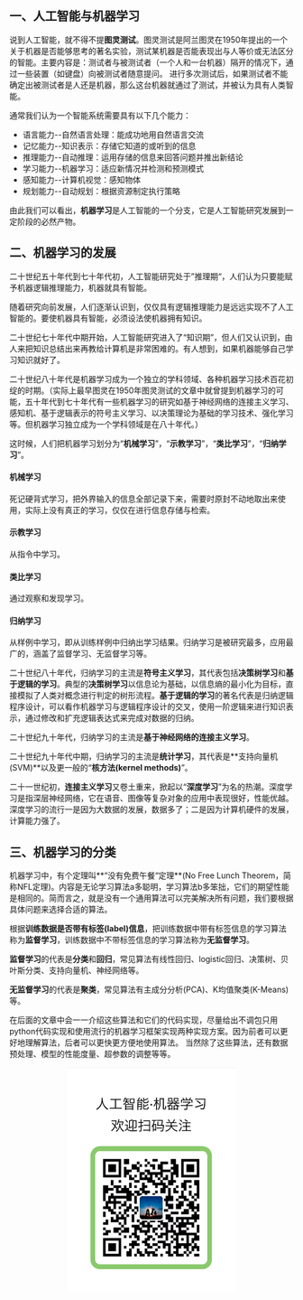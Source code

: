 ## 一、人工智能与机器学习

说到人工智能，就不得不提**图灵测试**。图灵测试是阿兰图灵在1950年提出的一个关于机器是否能够思考的著名实验，测试某机器是否能表现出与人等价或无法区分的智能。主要内容是：测试者与被测试者（一个人和一台机器）隔开的情况下，通过一些装置（如键盘）向被测试者随意提问。 进行多次测试后，如果测试者不能确定出被测试者是人还是机器，那么这台机器就通过了测试，并被认为具有人类智能。

通常我们认为一个智能系统需要具有以下几个能力：

- 语言能力--自然语言处理：能成功地用自然语言交流
- 记忆能力--知识表示：存储它知道的或听到的信息
- 推理能力--自动推理：运用存储的信息来回答问题并推出新结论
- 学习能力--机器学习：适应新情况并检测和预测模式
- 感知能力--计算机视觉：感知物体
- 规划能力--自动规划：根据资源制定执行策略

由此我们可以看出，**机器学习**是人工智能的一个分支，它是人工智能研究发展到一定阶段的必然产物。

## 二、机器学习的发展

二十世纪五十年代到七十年代初，人工智能研究处于”推理期“，人们认为只要能赋予机器逻辑推理能力，机器就具有智能。

随着研究向前发展，人们逐渐认识到，仅仅具有逻辑推理能力是远远实现不了人工智能的。要使机器具有智能，必须设法使机器拥有知识。

二十世纪七十年代中期开始，人工智能研究进入了“知识期”，但人们又认识到，由人来把知识总结出来再教给计算机是非常困难的。有人想到，如果机器能够自己学习知识就好了。

二十世纪八十年代是机器学习成为一个独立的学科领域、各种机器学习技术百花初绽的时期。（实际上最早图灵在1950年图灵测试的文章中就曾提到机器学习的可能，五十年代到七十年代有一些机器学习的研究如基于神经网络的连接主义学习、感知机、基于逻辑表示的符号主义学习、以决策理论为基础的学习技术、强化学习等。但机器学习独立成为一个学科领域是在八十年代。）

这时候，人们把机器学习划分为“**机械学习**”，“**示教学习**”，“**类比学习**”，“**归纳学习**”。

#### 机械学习

死记硬背式学习，把外界输入的信息全部记录下来，需要时原封不动地取出来使用，实际上没有真正的学习，仅仅在进行信息存储与检索。

#### 示教学习

从指令中学习。

#### 类比学习

通过观察和发现学习。

#### 归纳学习

从样例中学习，即从训练样例中归纳出学习结果。归纳学习是被研究最多，应用最广的，涵盖了监督学习、无监督学习等。

二十世纪八十年代，归纳学习的主流是**符号主义学习**，其代表包括**决策树学习**和**基于逻辑的学习**。典型的**决策树学习**以信息论为基础，以信息熵的最小化为目标，直接模拟了人类对概念进行判定的树形流程。**基于逻辑的学习**的著名代表是归纳逻辑程序设计，可以看作机器学习与逻辑程序设计的交叉，使用一阶逻辑来进行知识表示，通过修改和扩充逻辑表达式来完成对数据的归纳。

二十世纪九十年代，归纳学习的主流是**基于神经网络的连接主义学习**。

二十世纪九十年代中期，归纳学习的主流是**统计学习**，其代表是**支持向量机(SVM)**以及更一般的“**核方法(kernel methods)**”。

二十一世纪初，**连接主义学习**又卷土重来，掀起以“**深度学习**”为名的热潮。深度学习是指深层神经网络，它在语音、图像等复杂对象的应用中表现很好，性能优越。深度学习的流行一是因为大数据的发展，数据多了；二是因为计算机硬件的发展，计算能力强了。

## 三、机器学习的分类

机器学习中，有个定理叫**“没有免费午餐“定理**(No Free Lunch Theorem，简称NFL定理)。内容是无论学习算法a多聪明，学习算法b多笨拙，它们的期望性能是相同的。简而言之，就是没有一个通用算法可以完美解决所有问题，我们要根据具体问题来选择合适的算法。

根据**训练数据是否带有标签(label)信息**，把训练数据中带有标签信息的学习算法称为**监督学习**，训练数据中不带标签信息的学习算法称为**无监督学习**。

**监督学习**的代表是**分类**和**回归**，常见算法有线性回归、logistic回归、决策树、贝叶斯分类、支持向量机、神经网络等。

**无监督学习**的代表是**聚类**，常见算法有主成分分析(PCA)、K均值聚类(K-Means)等。



在后面的文章中会一一介绍这些算法和它们的代码实现，尽量给出不调包只用python代码实现和使用流行的机器学习框架实现两种实现方案。因为前者可以更好地理解算法，后者可以更快更方便地使用算法。 当然除了这些算法，还有数据预处理、模型的性能度量、超参数的调整等等。
<div align=center>
<div style="align: center" >
<img src="qrcode.png"   width = "300" height = "400" />
</div>

